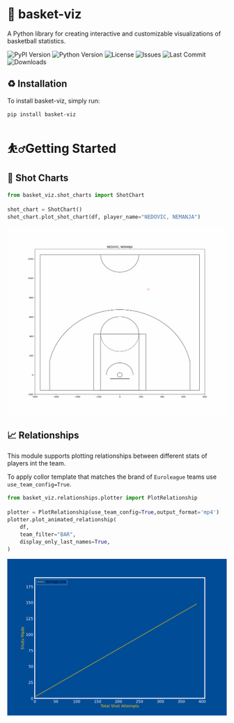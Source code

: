 🏀 basket-viz
==============================

A Python library for creating interactive and customizable visualizations of basketball statistics.

![PyPI Version](https://img.shields.io/pypi/v/basket-viz)
![Python Version](https://img.shields.io/pypi/pyversions/basket-viz)
![License](https://img.shields.io/github/license/sVujke/basket-viz)
![Issues](https://img.shields.io/github/issues/sVujke/basket-viz)
![Last Commit](https://img.shields.io/github/last-commit/sVujke/basket-viz)
![Downloads](https://img.shields.io/pypi/dm/basket-viz)

## ♻️  Installation

To install basket-viz, simply run:

```bash
pip install basket-viz
```

# ⛹️‍♂️Getting Started 

## 🎯 Shot Charts 

```python
from basket_viz.shot_charts import ShotChart

shot_chart = ShotChart()
shot_chart.plot_shot_chart(df, player_name="NEDOVIC, NEMANJA")
```

![Alt Text](/media/shots.gif)

## 📈 Relationships 

This module supports plotting relationships between different stats of players int the team. 

To apply collor template that matches the brand of `Euroleague` teams use `use_team_config=True`. 

```python
from basket_viz.relationships.plotter import PlotRelationship

plotter = PlotRelationship(use_team_config=True,output_format='mp4')
plotter.plot_animated_relationship(
    df,
    team_filter="BAR",
    display_only_last_names=True,
)
```

![Alt Text](/media/BAR_.gif)
